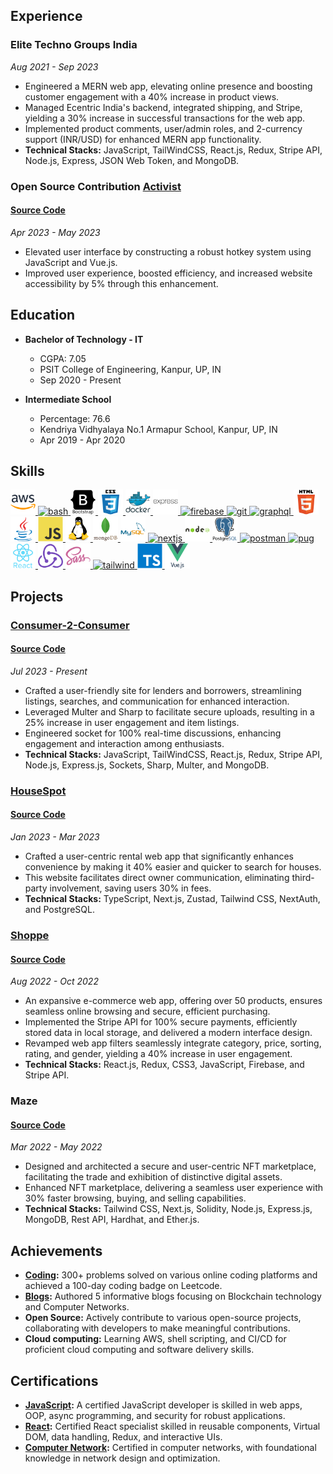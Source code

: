 ## Experience
### Elite Techno Groups India
*Aug 2021 - Sep 2023*
- Engineered a MERN web app, elevating online presence and boosting customer engagement with a 40% increase in product views.
- Managed Ecentric India's backend, integrated shipping, and Stripe, yielding a 30% increase in successful transactions for the web app.
- Implemented product comments, user/admin roles, and 2-currency support (INR/USD) for enhanced MERN app functionality.
- **Technical Stacks:** JavaScript, TailWindCSS, React.js, Redux, Stripe API, Node.js, Express, JSON Web Token, and MongoDB.

### Open Source Contribution [Activist](https://github.com/activist-org/activist) 
#### [Source Code](https://github.com/activist-org/activist/pull/98)
*Apr 2023 - May 2023*
- Elevated user interface by constructing a robust hotkey system using JavaScript and Vue.js.
- Improved user experience, boosted efficiency, and increased website accessibility by 5% through this enhancement.

## Education
- **Bachelor of Technology - IT**
  - CGPA: 7.05
  - PSIT College of Engineering, Kanpur, UP, IN
  - Sep 2020 - Present

- **Intermediate School**
  - Percentage: 76.6
  - Kendriya Vidhyalaya No.1 Armapur School, Kanpur, UP, IN
  - Apr 2019 - Apr 2020

## Skills
<p align="left"> <a href="https://aws.amazon.com" target="_blank" rel="noreferrer"> <img src="https://raw.githubusercontent.com/devicons/devicon/master/icons/amazonwebservices/amazonwebservices-original-wordmark.svg" alt="aws" width="40" height="40"/> </a> <a href="https://www.gnu.org/software/bash/" target="_blank" rel="noreferrer"> <img src="https://www.vectorlogo.zone/logos/gnu_bash/gnu_bash-icon.svg" alt="bash" width="40" height="40"/> </a> <a href="https://getbootstrap.com" target="_blank" rel="noreferrer"> <img src="https://raw.githubusercontent.com/devicons/devicon/master/icons/bootstrap/bootstrap-plain-wordmark.svg" alt="bootstrap" width="40" height="40"/> </a> <a href="https://www.w3schools.com/css/" target="_blank" rel="noreferrer"> <img src="https://raw.githubusercontent.com/devicons/devicon/master/icons/css3/css3-original-wordmark.svg" alt="css3" width="40" height="40"/> </a> <a href="https://www.docker.com/" target="_blank" rel="noreferrer"> <img src="https://raw.githubusercontent.com/devicons/devicon/master/icons/docker/docker-original-wordmark.svg" alt="docker" width="40" height="40"/> </a> <a href="https://expressjs.com" target="_blank" rel="noreferrer"> <img src="https://raw.githubusercontent.com/devicons/devicon/master/icons/express/express-original-wordmark.svg" alt="express" width="40" height="40"/> </a> <a href="https://firebase.google.com/" target="_blank" rel="noreferrer"> <img src="https://www.vectorlogo.zone/logos/firebase/firebase-icon.svg" alt="firebase" width="40" height="40"/> </a> <a href="https://git-scm.com/" target="_blank" rel="noreferrer"> <img src="https://www.vectorlogo.zone/logos/git-scm/git-scm-icon.svg" alt="git" width="40" height="40"/> </a> <a href="https://graphql.org" target="_blank" rel="noreferrer"> <img src="https://www.vectorlogo.zone/logos/graphql/graphql-icon.svg" alt="graphql" width="40" height="40"/> </a> <a href="https://www.w3.org/html/" target="_blank" rel="noreferrer"> <img src="https://raw.githubusercontent.com/devicons/devicon/master/icons/html5/html5-original-wordmark.svg" alt="html5" width="40" height="40"/> </a> <a href="https://www.java.com" target="_blank" rel="noreferrer"> <img src="https://raw.githubusercontent.com/devicons/devicon/master/icons/java/java-original.svg" alt="java" width="40" height="40"/> </a> <a href="https://developer.mozilla.org/en-US/docs/Web/JavaScript" target="_blank" rel="noreferrer"> <img src="https://raw.githubusercontent.com/devicons/devicon/master/icons/javascript/javascript-original.svg" alt="javascript" width="40" height="40"/> </a> <a href="https://www.linux.org/" target="_blank" rel="noreferrer"> <img src="https://raw.githubusercontent.com/devicons/devicon/master/icons/linux/linux-original.svg" alt="linux" width="40" height="40"/> </a> <a href="https://www.mongodb.com/" target="_blank" rel="noreferrer"> <img src="https://raw.githubusercontent.com/devicons/devicon/master/icons/mongodb/mongodb-original-wordmark.svg" alt="mongodb" width="40" height="40"/> </a> <a href="https://www.mysql.com/" target="_blank" rel="noreferrer"> <img src="https://raw.githubusercontent.com/devicons/devicon/master/icons/mysql/mysql-original-wordmark.svg" alt="mysql" width="40" height="40"/> </a> <a href="https://nextjs.org/" target="_blank" rel="noreferrer"> <img src="https://cdn.worldvectorlogo.com/logos/nextjs-2.svg" alt="nextjs" width="40" height="40"/> </a> <a href="https://nodejs.org" target="_blank" rel="noreferrer"> <img src="https://raw.githubusercontent.com/devicons/devicon/master/icons/nodejs/nodejs-original-wordmark.svg" alt="nodejs" width="40" height="40"/> </a> <a href="https://www.postgresql.org" target="_blank" rel="noreferrer"> <img src="https://raw.githubusercontent.com/devicons/devicon/master/icons/postgresql/postgresql-original-wordmark.svg" alt="postgresql" width="40" height="40"/> </a> <a href="https://postman.com" target="_blank" rel="noreferrer"> <img src="https://www.vectorlogo.zone/logos/getpostman/getpostman-icon.svg" alt="postman" width="40" height="40"/> </a> <a href="https://pugjs.org" target="_blank" rel="noreferrer"> <img src="https://cdn.worldvectorlogo.com/logos/pug.svg" alt="pug" width="40" height="40"/> </a> <a href="https://reactjs.org/" target="_blank" rel="noreferrer"> <img src="https://raw.githubusercontent.com/devicons/devicon/master/icons/react/react-original-wordmark.svg" alt="react" width="40" height="40"/> </a> <a href="https://redux.js.org" target="_blank" rel="noreferrer"> <img src="https://raw.githubusercontent.com/devicons/devicon/master/icons/redux/redux-original.svg" alt="redux" width="40" height="40"/> </a> <a href="https://sass-lang.com" target="_blank" rel="noreferrer"> <img src="https://raw.githubusercontent.com/devicons/devicon/master/icons/sass/sass-original.svg" alt="sass" width="40" height="40"/> </a> <a href="https://tailwindcss.com/" target="_blank" rel="noreferrer"> <img src="https://www.vectorlogo.zone/logos/tailwindcss/tailwindcss-icon.svg" alt="tailwind" width="40" height="40"/> </a> <a href="https://www.typescriptlang.org/" target="_blank" rel="noreferrer"> <img src="https://raw.githubusercontent.com/devicons/devicon/master/icons/typescript/typescript-original.svg" alt="typescript" width="40" height="40"/> </a> <a href="https://vuejs.org/" target="_blank" rel="noreferrer"> <img src="https://raw.githubusercontent.com/devicons/devicon/master/icons/vuejs/vuejs-original-wordmark.svg" alt="vuejs" width="40" height="40"/> </a> </p>

## Projects
### [Consumer-2-Consumer](https://consumer-2-consumer.netlify.app/) 
#### [Source Code](https://github.com/mud1tx/Consumer)
*Jul 2023 - Present*
- Crafted a user-friendly site for lenders and borrowers, streamlining listings, searches, and communication for enhanced interaction.
- Leveraged Multer and Sharp to facilitate secure uploads, resulting in a 25% increase in user engagement and item listings.
- Engineered socket for 100% real-time discussions, enhancing engagement and interaction among enthusiasts.
- **Technical Stacks:** JavaScript, TailWindCSS, React.js, Redux, Stripe API, Node.js, Express.js, Sockets, Sharp, Multer, and MongoDB.

### [HouseSpot](https://house-spot.vercel.app/) 
#### [Source Code](https://github.com/mud1tx/HouseSpot)
*Jan 2023 - Mar 2023*
- Crafted a user-centric rental web app that significantly enhances convenience by making it 40% easier and quicker to search for houses.
- This website facilitates direct owner communication, eliminating third-party involvement, saving users 30% in fees.
- **Technical Stacks:** TypeScript, Next.js, Zustad, Tailwind CSS, NextAuth, and PostgreSQL.

### [Shoppe](https://shoppe-ecommerce.netlify.app/) 
#### [Source Code](https://github.com/mud1tx/Shoppe)
*Aug 2022 - Oct 2022*
- An expansive e-commerce web app, offering over 50 products, ensures seamless online browsing and secure, efficient purchasing.
- Implemented the Stripe API for 100% secure payments, efficiently stored data in local storage, and delivered a modern interface design.
- Revamped web app filters seamlessly integrate category, price, sorting, rating, and gender, yielding a 40% increase in user engagement.
- **Technical Stacks:** React.js, Redux, CSS3, JavaScript, Firebase, and Stripe API.

### Maze 
#### [Source Code](https://github.com/mud1tx/Maze)
*Mar 2022 - May 2022*
- Designed and architected a secure and user-centric NFT marketplace, facilitating the trade and exhibition of distinctive digital assets.
- Enhanced NFT marketplace, delivering a seamless user experience with 30% faster browsing, buying, and selling capabilities.
- **Technical Stacks:** Tailwind CSS, Next.js, Solidity, Node.js, Express.js, MongoDB, Rest API, Hardhat, and Ether.js.



## Achievements
- **[Coding](https://leetcode.com/mud1tx/):** 300+ problems solved on various online coding platforms and achieved a 100-day coding badge on Leetcode.
- **[Blogs](https://thetechnopaths.blogspot.com/):** Authored 5 informative blogs focusing on Blockchain technology and Computer Networks.
- **Open Source:** Actively contribute to various open-source projects, collaborating with developers to make meaningful contributions.
- **Cloud computing:** Learning AWS, shell scripting, and CI/CD for proficient cloud computing and software delivery skills.

## Certifications
- **[JavaScript](https://drive.google.com/file/d/1wRhTtSZ0m-Nrak8g69V_rVATnZrcWZXo/view?usp=sharing):** A certified JavaScript developer is skilled in web apps, OOP, async programming, and security for robust applications.
- **[React](https://drive.google.com/file/d/1UxKdla57utEEBMpW1qo0yIIyUtAx1eJE/view?usp=sharing):** Certified React specialist skilled in reusable components, Virtual DOM, data handling, Redux, and interactive UIs.
- **[Computer Network](https://drive.google.com/file/d/1XS7sIXr10-yA0rkFYPoQ4jJmXBWB3zgB/view?usp=sharing):** Certified in computer networks, with foundational knowledge in network design and optimization.
